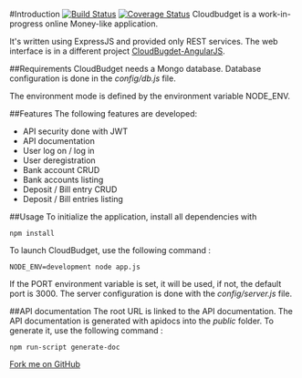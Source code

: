 #Introduction [![Build Status][build-image]][build-url] [![Coverage Status][coverage-image]][coverage-url]
Cloudbudget is a work-in-progress online Money-like application.

It's written using ExpressJS and provided only REST services. The web interface is in a different project [CloudBugdet-AngularJS](/development/cloudbudget_angularjs).

##Requirements
CloudBudget needs a Mongo database. Database configuration is done in the _config/db.js_ file.

The environment mode is defined by the environment variable NODE_ENV.

##Features
The following features are developed:

* API security done with JWT
* API documentation
* User log on / log in
* User deregistration
* Bank account CRUD
* Bank accounts listing
* Deposit / Bill entry CRUD
* Deposit / Bill entries listing

##Usage
To initialize the application, install all dependencies with
```
npm install
```

To launch CloudBudget, use the following command :
```
NODE_ENV=development node app.js
```

If the PORT environment variable is set, it will be used, if not, the default port is 3000.
The server configuration is done with the _config/server.js_ file.

##API documentation
The root URL is linked to the API documentation.
The API documentation is generated with apidocs into the _public_ folder. To generate it, use the following command :
```
npm run-script generate-doc
```

<link rel="stylesheet" href="https://cdnjs.cloudflare.com/ajax/libs/github-fork-ribbon-css/0.2.0/gh-fork-ribbon.min.css" />
<!--[if lt IE 9]>
  <link rel="stylesheet" href="https://cdnjs.cloudflare.com/ajax/libs/github-fork-ribbon-css/0.2.0/gh-fork-ribbon.ie.min.css" />
<![endif]-->
 <a class="github-fork-ribbon" href="https://github.com/Febbweiss/CloudBudget" target="_blank" title="Fork me on GitHub">Fork me on GitHub</a>
 
 [build-image]: https://travis-ci.org/Febbweiss/CloudBudget.svg?branch=master
[build-url]: https://travis-ci.org/Febbweiss/CloudBudget
[coverage-image]:https://coveralls.io/repos/Febbweiss/CloudBudget/badge.svg?branch=master&service=github
[coverage-url]: https://coveralls.io/github/Febbweiss/CloudBudget?branch=master
